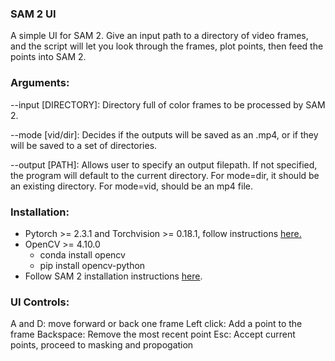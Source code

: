 ### SAM 2 UI
A simple UI for SAM 2. Give an input path to a directory of video frames, and the script will let you look through the frames, plot points, then feed the points into SAM 2.

### Arguments:
--input [DIRECTORY]: Directory full of color frames to be processed by SAM 2.

--mode [vid/dir]: Decides if the outputs will be saved as an .mp4, or if they will be saved to a set of directories.

--output [PATH]: Allows user to specify an output filepath. If not specified, the program will default to the current directory. For mode=dir, it should be an existing directory. For mode=vid, should be an mp4 file.

### Installation:
* Pytorch >= 2.3.1 and Torchvision >= 0.18.1, follow instructions [here.](https://pytorch.org/get-started/locally/)
* OpenCV >= 4.10.0
    * conda install opencv
    * pip install opencv-python
* Follow SAM 2 installation instructions [here](https://github.com/facebookresearch/segment-anything-2?tab=readme-ov-file#installation).

### UI Controls:
A and D: move forward or back one frame
Left click: Add a point to the frame
Backspace: Remove the most recent point
Esc: Accept current points, proceed to masking and propogation
